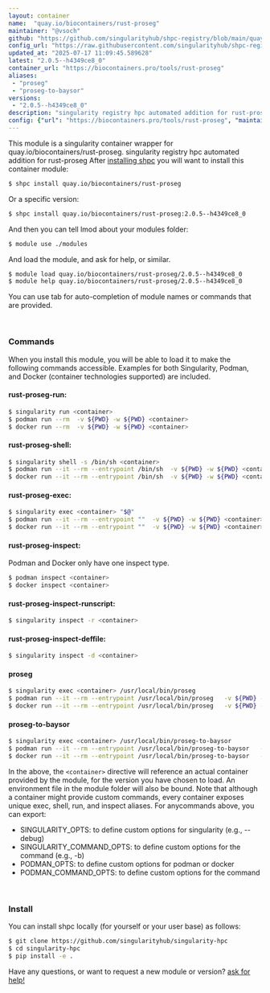```yaml
---
layout: container
name:  "quay.io/biocontainers/rust-proseg"
maintainer: "@vsoch"
github: "https://github.com/singularityhub/shpc-registry/blob/main/quay.io/biocontainers/rust-proseg/container.yaml"
config_url: "https://raw.githubusercontent.com/singularityhub/shpc-registry/main/quay.io/biocontainers/rust-proseg/container.yaml"
updated_at: "2025-07-17 11:09:45.589628"
latest: "2.0.5--h4349ce8_0"
container_url: "https://biocontainers.pro/tools/rust-proseg"
aliases:
 - "proseg"
 - "proseg-to-baysor"
versions:
 - "2.0.5--h4349ce8_0"
description: "singularity registry hpc automated addition for rust-proseg"
config: {"url": "https://biocontainers.pro/tools/rust-proseg", "maintainer": "@vsoch", "description": "singularity registry hpc automated addition for rust-proseg", "latest": {"2.0.5--h4349ce8_0": "sha256:41468b8a80a377ddf4ce2d0d48406ce881087651fbe10b7aed4d5f5dd399c085"}, "tags": {"2.0.5--h4349ce8_0": "sha256:41468b8a80a377ddf4ce2d0d48406ce881087651fbe10b7aed4d5f5dd399c085"}, "docker": "quay.io/biocontainers/rust-proseg", "aliases": {"proseg": "/usr/local/bin/proseg", "proseg-to-baysor": "/usr/local/bin/proseg-to-baysor"}}
---
```


This module is a singularity container wrapper for quay.io/biocontainers/rust-proseg.
singularity registry hpc automated addition for rust-proseg
After [installing shpc](#install) you will want to install this container module:


```bash
$ shpc install quay.io/biocontainers/rust-proseg
```

Or a specific version:

```bash
$ shpc install quay.io/biocontainers/rust-proseg:2.0.5--h4349ce8_0
```

And then you can tell lmod about your modules folder:

```bash
$ module use ./modules
```

And load the module, and ask for help, or similar.

```bash
$ module load quay.io/biocontainers/rust-proseg/2.0.5--h4349ce8_0
$ module help quay.io/biocontainers/rust-proseg/2.0.5--h4349ce8_0
```

You can use tab for auto-completion of module names or commands that are provided.

<br>

### Commands

When you install this module, you will be able to load it to make the following commands accessible.
Examples for both Singularity, Podman, and Docker (container technologies supported) are included.

#### rust-proseg-run:

```bash
$ singularity run <container>
$ podman run --rm  -v ${PWD} -w ${PWD} <container>
$ docker run --rm  -v ${PWD} -w ${PWD} <container>
```

#### rust-proseg-shell:

```bash
$ singularity shell -s /bin/sh <container>
$ podman run --it --rm --entrypoint /bin/sh  -v ${PWD} -w ${PWD} <container>
$ docker run --it --rm --entrypoint /bin/sh  -v ${PWD} -w ${PWD} <container>
```

#### rust-proseg-exec:

```bash
$ singularity exec <container> "$@"
$ podman run --it --rm --entrypoint ""  -v ${PWD} -w ${PWD} <container> "$@"
$ docker run --it --rm --entrypoint ""  -v ${PWD} -w ${PWD} <container> "$@"
```

#### rust-proseg-inspect:

Podman and Docker only have one inspect type.

```bash
$ podman inspect <container>
$ docker inspect <container>
```

#### rust-proseg-inspect-runscript:

```bash
$ singularity inspect -r <container>
```

#### rust-proseg-inspect-deffile:

```bash
$ singularity inspect -d <container>
```


#### proseg

```bash
$ singularity exec <container> /usr/local/bin/proseg
$ podman run --it --rm --entrypoint /usr/local/bin/proseg   -v ${PWD} -w ${PWD} <container> -c " $@"
$ docker run --it --rm --entrypoint /usr/local/bin/proseg   -v ${PWD} -w ${PWD} <container> -c " $@"
```


#### proseg-to-baysor

```bash
$ singularity exec <container> /usr/local/bin/proseg-to-baysor
$ podman run --it --rm --entrypoint /usr/local/bin/proseg-to-baysor   -v ${PWD} -w ${PWD} <container> -c " $@"
$ docker run --it --rm --entrypoint /usr/local/bin/proseg-to-baysor   -v ${PWD} -w ${PWD} <container> -c " $@"
```



In the above, the `<container>` directive will reference an actual container provided
by the module, for the version you have chosen to load. An environment file in the
module folder will also be bound. Note that although a container
might provide custom commands, every container exposes unique exec, shell, run, and
inspect aliases. For anycommands above, you can export:

 - SINGULARITY_OPTS: to define custom options for singularity (e.g., --debug)
 - SINGULARITY_COMMAND_OPTS: to define custom options for the command (e.g., -b)
 - PODMAN_OPTS: to define custom options for podman or docker
 - PODMAN_COMMAND_OPTS: to define custom options for the command

<br>

### Install

You can install shpc locally (for yourself or your user base) as follows:

```bash
$ git clone https://github.com/singularityhub/singularity-hpc
$ cd singularity-hpc
$ pip install -e .
```

Have any questions, or want to request a new module or version? [ask for help!](https://github.com/singularityhub/singularity-hpc/issues)